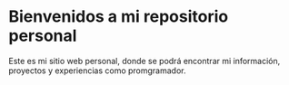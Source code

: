 # Bienvenidos a mi repositorio personal

Este es mi sitio web personal, donde se podrá encontrar mi información, proyectos y experiencias
como promgramador.
